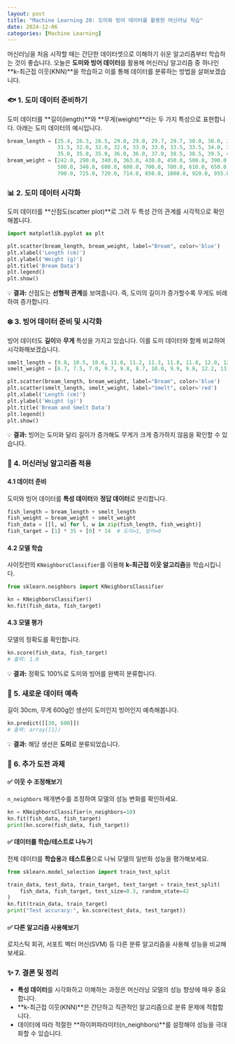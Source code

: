 ```yaml
---
layout: post
title: "Machine Learning 20: 도미와 빙어 데이터를 활용한 머신러닝 학습"
date: 2024-12-06
categories: [Machine Learning] 
---
```



머신러닝을 처음 시작할 때는 간단한 데이터셋으로 이해하기 쉬운 알고리즘부터 학습하는 것이 좋습니다. 오늘은 **도미와 빙어 데이터**를 활용해 머신러닝 알고리즘 중 하나인 **k-최근접 이웃(KNN)**을 학습하고 이를 통해 데이터를 분류하는 방법을 살펴보겠습니다. 


### 🐟 1. 도미 데이터 준비하기

도미 데이터를 **길이(length)**와 **무게(weight)**라는 두 가지 특성으로 표현합니다. 아래는 도미 데이터의 예시입니다.

```python
bream_length = [25.4, 26.3, 26.5, 29.0, 29.0, 29.7, 29.7, 30.0, 30.0, 30.7, 31.0, 31.0, 
                31.5, 32.0, 32.0, 32.0, 33.0, 33.0, 33.5, 33.5, 34.0, 34.0, 34.5, 35.0, 
                35.0, 35.0, 35.0, 36.0, 36.0, 37.0, 38.5, 38.5, 39.5, 41.0, 41.0]
bream_weight = [242.0, 290.0, 340.0, 363.0, 430.0, 450.0, 500.0, 390.0, 450.0, 500.0, 475.0, 500.0, 
                500.0, 340.0, 600.0, 600.0, 700.0, 700.0, 610.0, 650.0, 575.0, 685.0, 620.0, 680.0, 
                700.0, 725.0, 720.0, 714.0, 850.0, 1000.0, 920.0, 955.0, 925.0, 975.0, 950.0]
```


### 📊 2. 도미 데이터 시각화

도미 데이터를 **산점도(scatter plot)**로 그려 두 특성 간의 관계를 시각적으로 확인해봅니다.

```python
import matplotlib.pyplot as plt

plt.scatter(bream_length, bream_weight, label="Bream", color='blue')
plt.xlabel('Length (cm)')
plt.ylabel('Weight (g)')
plt.title('Bream Data')
plt.legend()
plt.show()
```

💡 **결과:** 산점도는 **선형적 관계**를 보여줍니다. 즉, 도미의 길이가 증가할수록 무게도 비례하여 증가합니다.


### ❄️ 3. 빙어 데이터 준비 및 시각화

빙어 데이터도 **길이**와 **무게** 특성을 가지고 있습니다. 이를 도미 데이터와 함께 비교하여 시각화해보겠습니다.

```python
smelt_length = [9.8, 10.5, 10.6, 11.0, 11.2, 11.3, 11.8, 11.8, 12.0, 12.2, 12.4, 13.0, 14.3, 15.0]
smelt_weight = [6.7, 7.5, 7.0, 9.7, 9.8, 8.7, 10.0, 9.9, 9.8, 12.2, 13.4, 12.2, 19.7, 19.9]

plt.scatter(bream_length, bream_weight, label="Bream", color='blue')
plt.scatter(smelt_length, smelt_weight, label="Smelt", color='red')
plt.xlabel('Length (cm)')
plt.ylabel('Weight (g)')
plt.title('Bream and Smelt Data')
plt.legend()
plt.show()
```

💡 **결과:** 빙어는 도미와 달리 길이가 증가해도 무게가 크게 증가하지 않음을 확인할 수 있습니다.


### 🤖 4. 머신러닝 알고리즘 적용

#### 4.1 데이터 준비
도미와 빙어 데이터를 **특성 데이터**와 **정답 데이터**로 분리합니다.

```python
fish_length = bream_length + smelt_length
fish_weight = bream_weight + smelt_weight
fish_data = [[l, w] for l, w in zip(fish_length, fish_weight)]
fish_target = [1] * 35 + [0] * 14  # 도미=1, 빙어=0
```

#### 4.2 모델 학습
사이킷런의 `KNeighborsClassifier`를 이용해 **k-최근접 이웃 알고리즘**을 학습시킵니다.

```python
from sklearn.neighbors import KNeighborsClassifier

kn = KNeighborsClassifier()
kn.fit(fish_data, fish_target)
```

#### 4.3 모델 평가
모델의 정확도를 확인합니다.

```python
kn.score(fish_data, fish_target)
# 출력: 1.0
```

💡 **결과:** 정확도 100%로 도미와 빙어를 완벽히 분류합니다.


### 🧠 5. 새로운 데이터 예측

길이 30cm, 무게 600g인 생선이 도미인지 빙어인지 예측해봅니다.

```python
kn.predict([[30, 600]])
# 출력: array([1])
```

💡 **결과:** 해당 생선은 **도미**로 분류되었습니다.


### 🌟 6. 추가 도전 과제

#### ✅ 이웃 수 조정해보기
`n_neighbors` 매개변수를 조정하여 모델의 성능 변화를 확인하세요.

```python
kn = KNeighborsClassifier(n_neighbors=10)
kn.fit(fish_data, fish_target)
print(kn.score(fish_data, fish_target))
```

#### ✅ 데이터를 학습/테스트로 나누기
전체 데이터를 **학습용**과 **테스트용**으로 나눠 모델의 일반화 성능을 평가해보세요.

```python
from sklearn.model_selection import train_test_split

train_data, test_data, train_target, test_target = train_test_split(
    fish_data, fish_target, test_size=0.3, random_state=42
)
kn.fit(train_data, train_target)
print("Test accuracy:", kn.score(test_data, test_target))
```

#### ✅ 다른 알고리즘 사용해보기
로지스틱 회귀, 서포트 벡터 머신(SVM) 등 다른 분류 알고리즘을 사용해 성능을 비교해보세요.


### ✨ 7. 결론 및 정리

- **특성 데이터**를 시각화하고 이해하는 과정은 머신러닝 모델의 성능 향상에 매우 중요합니다.
- **k-최근접 이웃(KNN)**은 간단하고 직관적인 알고리즘으로 분류 문제에 적합합니다.
- 데이터에 따라 적절한 **하이퍼파라미터(n_neighbors)**를 설정해야 성능을 극대화할 수 있습니다.
